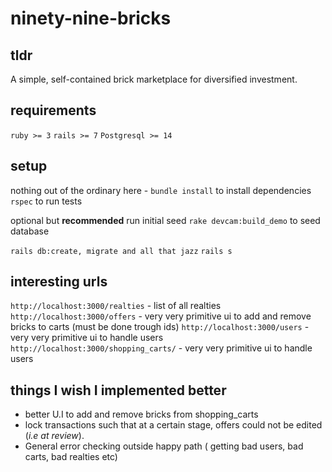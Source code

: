 # ninety-nine-bricks

tldr
---
A simple, self-contained brick marketplace for diversified investment.

requirements
---
`ruby >= 3`
`rails >= 7`
`Postgresql >= 14`

setup
---
nothing out of the ordinary here - 
`bundle install` to install dependencies
`rspec` to run tests

optional but **recommended** run initial seed
`rake devcam:build_demo` to seed database

`rails db:create, migrate and all that jazz`
`rails s`

interesting urls
---
`http://localhost:3000/realties` - list of all realties
`http://localhost:3000/offers` - very very primitive ui to add and remove bricks to carts (must be done trough ids)
`http://localhost:3000/users` - very very primitive ui to handle users
`http://localhost:3000/shopping_carts/` - very very primitive ui to handle users


things I wish I implemented better
---

* better U.I to add and remove bricks from shopping_carts
* lock transactions such that at a certain stage, offers could not be edited (*i.e at review*).
* General error checking outside happy path ( getting bad users, bad carts, bad realties etc)